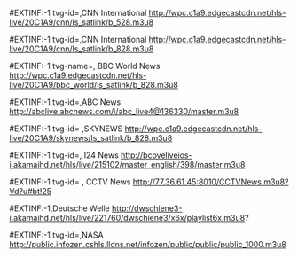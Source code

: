 
#EXTINF:-1 tvg-id=,CNN International
http://wpc.c1a9.edgecastcdn.net/hls-live/20C1A9/cnn/ls_satlink/b_528.m3u8

#EXTINF:-1 tvg-id=,CNN International
http://wpc.c1a9.edgecastcdn.net/hls-live/20C1A9/cnn/ls_satlink/b_828.m3u8

#EXTINF:-1 tvg-name=,  BBC World News
http://wpc.c1a9.edgecastcdn.net/hls-live/20C1A9/bbc_world/ls_satlink/b_828.m3u8

#EXTINF:-1 tvg-id=,ABC News
http://abclive.abcnews.com/i/abc_live4@136330/master.m3u8

#EXTINF:-1 tvg-id= ,SKYNEWS
http://wpc.c1a9.edgecastcdn.net/hls-live/20C1A9/skynews/ls_satlink/b_828.m3u8

#EXTINF:-1 tvg-id=, I24 News
http://bcoveliveios-i.akamaihd.net/hls/live/215102/master_english/398/master.m3u8

#EXTINF:-1 tvg-id= , CCTV News
http://77.36.61.45:8010/CCTVNews.m3u8?Vd?u#bt!25


#EXTINF:-1,Deutsche Welle
http://dwschiene3-i.akamaihd.net/hls/live/221760/dwschiene3/x6x/playlist6x.m3u8?

#EXTINF:-1 tvg-id=,NASA
http://public.infozen.cshls.lldns.net/infozen/public/public/public_1000.m3u8
